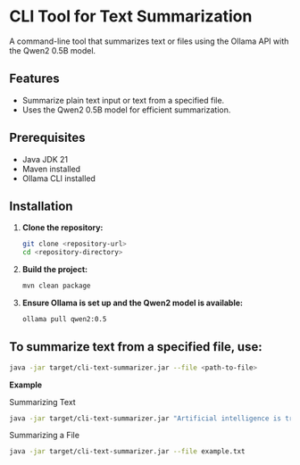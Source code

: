 # CLI Tool for Text Summarization

A command-line tool that summarizes text or files using the Ollama API with the Qwen2 0.5B model.

## Features

- Summarize plain text input or text from a specified file.
- Uses the Qwen2 0.5B model for efficient summarization.

## Prerequisites

- Java JDK 21 
- Maven installed
- Ollama CLI installed

## Installation

1. **Clone the repository:**

   ```bash
   git clone <repository-url>
   cd <repository-directory>
2. **Build the project:**
   ```bash
   mvn clean package
3. **Ensure Ollama is set up and the Qwen2 model is available:**
   ```bash
   ollama pull qwen2:0.5
   
## To summarize text from a specified file, use:

```bash
java -jar target/cli-text-summarizer.jar --file <path-to-file>
```
**Example**

Summarizing Text
```bash
java -jar target/cli-text-summarizer.jar "Artificial intelligence is transforming industries and enhancing our daily lives."
```
Summarizing a File
```bash
java -jar target/cli-text-summarizer.jar --file example.txt


